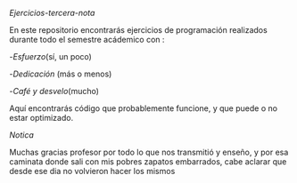 *Ejercicios-tercera-nota*

En este repositorio encontrarás ejercicios de programación realizados durante todo el semestre acádemico con :

-*Esfuerzo*(sí, un poco)

-*Dedicación* (más o menos)

-*Café y desvelo*(mucho)

Aquí encontrarás código que probablemente funcione, y que puede o no estar optimizado.

*Notica*

Muchas gracias profesor por todo lo que nos transmitió y enseño, y por esa caminata donde sali con mis pobres zapatos embarrados, cabe aclarar que desde ese dia no volvieron hacer los mismos 

